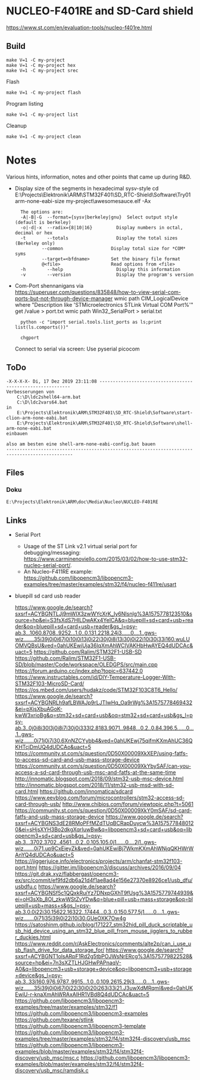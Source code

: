 # NUCLEO-F401RE and SD-Card shield #

https://www.st.com/en/evaluation-tools/nucleo-f401re.html

## Build ##

    make V=1 -C my-project
    make V=1 -C my-project hex
    make V=1 -C my-project srec

Flash 

    make V=1 -C my-project flash

Program listing

    make V=1 -C my-project list

Cleanup

    make V=1 -C my-project clean


# Notes #
Various hints, information, notes and other points that came up during R&D.

* Display size of the segments in hexadecimal sysv-style
        cd E:\Projects\Elektronik\ARM\STM32F401\SD_RTC-Shield\Software\Try01
        arm-none-eabi-size my-project\awesomesauce.elf -Ax
    
        The options are:
        -A|-B|-G  --format={sysv|berkeley|gnu}  Select output style (default is berkeley)
        -o|-d|-x  --radix={8|10|16}         Display numbers in octal, decimal or hex
        -t        --totals                  Display the total sizes (Berkeley only)
                --common                  Display total size for *COM* syms
                --target=<bfdname>        Set the binary file format
                @<file>                   Read options from <file>
        -h        --help                    Display this information
        -v        --version                 Display the program's version


* Com-Port shennanigans via https://superuser.com/questions/835848/how-to-view-serial-com-ports-but-not-through-device-manager
        wmic path CIM_LogicalDevice where "Description like 'STMicroelectronics STLink Virtual COM Port%'" get /value > port.txt
        wmic path Win32_SerialPort > serial.txt
    
        python -c "import serial.tools.list_ports as ls;print list(ls.comports())"
    
        chgport
    Connect to serial via screen: 
        Use pyserial
        picocom


## ToDo ##

    -X-X-X-X- Di, 17 Dez 2019 23:11:08 -----------------------------------------------------------
    Verbesserungen von 
    	C:\D\ldc2shell64-arm.bat
    	C:\D\ldc2vars64.bat
    in
    	E:\Projects\Elektronik\ARM\STM32F401\SD_RTC-Shield\Software\start-clion-arm-none-eabi.bat
    	E:\Projects\Elektronik\ARM\STM32F401\SD_RTC-Shield\Software\shell-arm-none-eabi.bat
    einbauen	
    
    also am besten eine shell-arm-none-eabi-config.bat bauen
    -----------------------------------------------------------------------------------------------

## Files ##

### Doku ###
    E:\Projects\Elektronik\ARM\doc\Media\Nucleo\NUCLEO-F401RE

## Links ##

* Serial Port
    - Usage of the ST Link v2.1 virtual serial port for debugging/messaging: https://www.carminenoviello.com/2015/03/02/how-to-use-stm32-nucleo-serial-port/.
    - An Nucleo-F411RE example: https://github.com/libopencm3/libopencm3-examples/tree/master/examples/stm32/f4/nucleo-f411re/usart


* bluepill sd card usb reader

    https://www.google.de/search?sxsrf=ACYBGNTLJj9mWIX3zwWYcXrK_Iy6NIsnlg%3A1575778123510&source=hp&ei=S3fsXdS7HILDwAKx4YeICA&q=bluepill+sd+card+usb+reader&oq=bluepill+sd+card+usb+reader&gs_l=psy-ab.3...1060.8708..9252...1.0..0.131.2218.24j3......0....1..gws-wiz.......35i39j0j0i67j0i10j0i13j0i22i30j0i8i13i30j0i22i10i30j33i160.wuLUOMVQBsU&ved=0ahUKEwiUja36lqXmAhWCIVAKHbHwAYEQ4dUDCAc&uact=5
    https://github.com/Ralim/STM32F1-USB-SD
    https://github.com/Ralim/STM32F1-USB-SD/blob/master/Code/workspace/OLEDGPS/src/main.cpp
    https://forum.arduino.cc/index.php?topic=637442.0
    https://www.instructables.com/id/DIY-Temperature-Logger-With-STM32F103-MicroSD-Card/
    https://os.mbed.com/users/hudakz/code/STM32F103C8T6_Hello/
    https://www.google.de/search?sxsrf=ACYBGNRLh9afLBWAJp9rLJTIwHq_Oa9rWg%3A1575778469432&ei=pXjsXbuAGoK-kwW3xrioBg&q=stm32+sd+card+usb&oq=stm32+sd+card+usb&gs_l=psy-ab.3..0j0i8i30l3j0i8i7i30j0i333l2.8183.9071..9848...0.2..0.84.396.5......0....1..gws-wiz.......0i71j0i7i30.6XnNZCYybb4&ved=0ahUKEwj75qifmKXmAhUC36QKHTcjDmUQ4dUDCAo&uact=5
    https://community.st.com/s/question/0D50X00009XkXEP/using-fatfs-to-access-sd-card-and-usb-mass-storage-device
    https://community.st.com/s/question/0D50X00009XkYbySAF/can-you-access-a-sd-card-through-usb-msc-and-fatfs-at-the-same-time
    http://innomatic.blogspot.com/2018/09/stm32-usb-msc-device.html
    http://innomatic.blogspot.com/2018/11/stm32-usb-msd-with-sd-card.html
    https://github.com/innomatica/sdcard
    https://www.eevblog.com/forum/microcontrollers/stm32-access-sd-card-through-usb/
    http://www.chibios.com/forum/viewtopic.php?t=5061
    https://community.st.com/s/question/0D50X00009XkY0mSAF/sd-card-fatfs-and-usb-mass-storage-device
    https://www.google.de/search?sxsrf=ACYBGNS3dE28RMoPFfMZdTUqBCRapDuycw%3A1575778480120&ei=sHjsXYH3Bo2dkgXqrIuwBw&q=libopencm3+sd+card+usb&oq=libopencm3+sd+card+usb&gs_l=psy-ab.3...3702.3702..4561...0.2..0.105.105.0j1......0....2j1..gws-wiz.......0i71.up9CxEieyZk&ved=0ahUKEwiBj7WkmKXmAhWNjqQKHWrWAnYQ4dUDCAo&uact=5
    https://jiggerjuice.info/electronics/projects/arm/chanfat-stm32f103-port.html
    https://gitter.im/libopencm3/discuss/archives/2016/09/04
    https://git.drak.xyz/flabbergast/opencm3-ex/src/commit/ef9fd2db6a21d4f1ae8ad4e156e27370e8926ce1/usb_dfu/usbdfu.c
    https://www.google.de/search?sxsrf=ACYBGNSf5c1QQxkRuiYz7DNxpGXhT9fUsg%3A1575779744939&ei=oH3sXb_8OI_zkwWStZvYDw&q=blue+pill+usb+mass+storage&oq=bluepill+usb+mass+s&gs_l=psy-ab.3.0.0i22i30.15622.16322..17444...0.3..0.150.577.5j1......0....1..gws-wiz.......0i71j35i39j0i22i10i30.GUeOXK7Ow4g
    https://satoshinm.github.io/blog/171227_stm32hid_pill_duck_scriptable_usb_hid_device_using_an_stm32_blue_pill_from_mouse_jigglers_to_rubber_duckies.html
    https://www.reddit.com/r/AskElectronics/comments/alte2p/can_i_use_usb_flash_drive_for_data_storage_for/
    https://www.google.de/search?sxsrf=ACYBGNT1olsARpF1Rd2g5tbPOJWsNrERcg%3A1575779822528&source=hp&ei=7n3sXZTLHJGHwPAPnaqV-A0&q=libopencm3+usb+storage+device&oq=libopencm3+usb+storage+device&gs_l=psy-ab.3..33i160.976.9787..9915...1.0..0.109.2615.29j3......0....1..gws-wiz.......35i39j0j0i67j0i22i30j0i20i263j33i21.J3uwXdMRqmI&ved=0ahUKEwiU-r-knaXmAhWRAxAIHR1VBd8Q4dUDCAc&uact=5
    https://github.com/libopencm3/libopencm3-examples/tree/master/examples/stm32/f1
    https://github.com/libopencm3/libopencm3-examples
    https://github.com/texane/stlink
    https://github.com/libopencm3/libopencm3-template
    https://github.com/libopencm3/libopencm3-examples/tree/master/examples/stm32/f4/stm32f4-discovery/usb_msc
    https://github.com/libopencm3/libopencm3-examples/blob/master/examples/stm32/f4/stm32f4-discovery/usb_msc/msc.c
    https://github.com/libopencm3/libopencm3-examples/blob/master/examples/stm32/f4/stm32f4-discovery/usb_msc/ramdisk.c
    